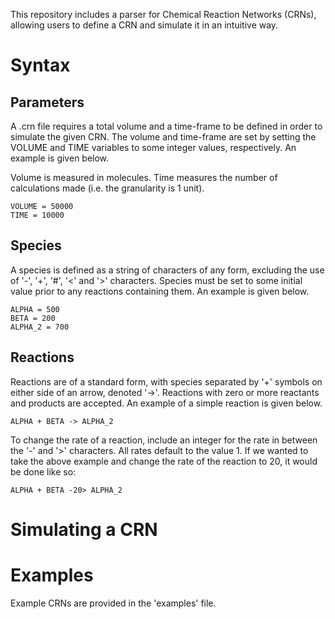 This repository includes a parser for Chemical Reaction Networks (CRNs), allowing users to define a CRN and simulate it in an intuitive way.

# Syntax

## Parameters
A .crn file requires a total volume and a time-frame to be defined in order to simulate the given CRN. The volume and time-frame are set by setting the VOLUME and TIME variables to some integer values, respectively. An example is given below.

Volume is measured in molecules. Time measures the number of calculations made (i.e. the granularity is 1 unit).

```
VOLUME = 50000
TIME = 10000
```

## Species
A species is defined as a string of characters of any form, excluding the use of '-', '+', '#', '<' and '>' characters. Species must be set to some initial value prior to any reactions containing them. An example is given below.

```
ALPHA = 500
BETA = 200
ALPHA_2 = 700
```

## Reactions
Reactions are of a standard form, with species separated by '+' symbols on either side of an arrow, denoted '->'. Reactions with zero or more reactants and products are accepted. An example of a simple reaction is given below.

```
ALPHA + BETA -> ALPHA_2
```

To change the rate of a reaction, include an integer for the rate in between the '-' and '>' characters. All rates default to the value 1. If we wanted to take the above example and change the rate of the reaction to 20, it would be done like so:

```
ALPHA + BETA -20> ALPHA_2
```

# Simulating a CRN


# Examples
Example CRNs are provided in the 'examples' file. 
